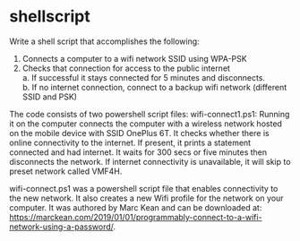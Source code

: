 # shellscript
Write a shell script that accomplishes the following:  
1. Connects a computer to a wifi network SSID using WPA-PSK  
2. Checks that connection for access to the public internet  
  a. If successful it stays connected for 5 minutes and disconnects.  
  b. If no internet connection, connect to a backup wifi network (different SSID and PSK)


The code consists of two powershell script files:
wifi-connect1.ps1: Running it on the computer connects the computer with a wireless network hosted on the mobile device with SSID OnePlus 6T. It checks whether there is online connectivity to the internet. If present, it prints a statement connected and had internet. It waits for 300 secs or five minutes then disconnects the network. If internet connectivity is unavailable, it will skip to preset network called VMF4H.

wifi-connect.ps1 was a powershell script file that enables connectivity to the new network. It also creates a new Wifi profile for the network on your computer. It was authored by Marc Kean and can be downloaded at: https://marckean.com/2019/01/01/programmably-connect-to-a-wifi-network-using-a-password/.
